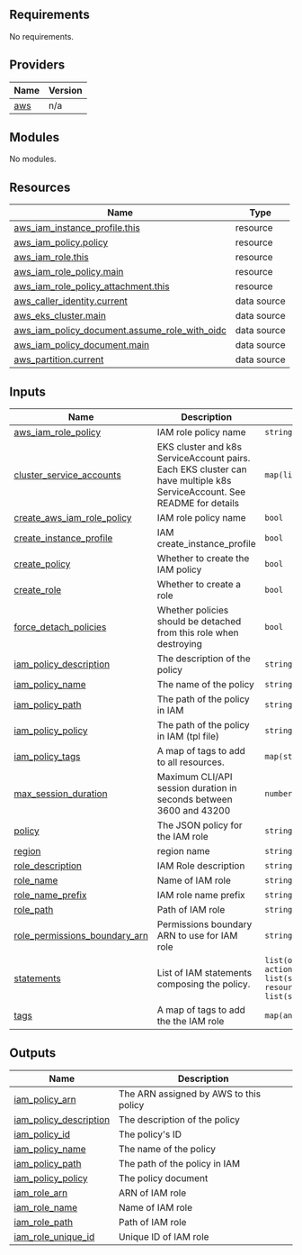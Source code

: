 <!-- BEGIN_TF_DOCS -->
## Requirements

No requirements.

## Providers

| Name | Version |
|------|---------|
| <a name="provider_aws"></a> [aws](#provider\_aws) | n/a |

## Modules

No modules.

## Resources

| Name | Type |
|------|------|
| [aws_iam_instance_profile.this](https://registry.terraform.io/providers/hashicorp/aws/latest/docs/resources/iam_instance_profile) | resource |
| [aws_iam_policy.policy](https://registry.terraform.io/providers/hashicorp/aws/latest/docs/resources/iam_policy) | resource |
| [aws_iam_role.this](https://registry.terraform.io/providers/hashicorp/aws/latest/docs/resources/iam_role) | resource |
| [aws_iam_role_policy.main](https://registry.terraform.io/providers/hashicorp/aws/latest/docs/resources/iam_role_policy) | resource |
| [aws_iam_role_policy_attachment.this](https://registry.terraform.io/providers/hashicorp/aws/latest/docs/resources/iam_role_policy_attachment) | resource |
| [aws_caller_identity.current](https://registry.terraform.io/providers/hashicorp/aws/latest/docs/data-sources/caller_identity) | data source |
| [aws_eks_cluster.main](https://registry.terraform.io/providers/hashicorp/aws/latest/docs/data-sources/eks_cluster) | data source |
| [aws_iam_policy_document.assume_role_with_oidc](https://registry.terraform.io/providers/hashicorp/aws/latest/docs/data-sources/iam_policy_document) | data source |
| [aws_iam_policy_document.main](https://registry.terraform.io/providers/hashicorp/aws/latest/docs/data-sources/iam_policy_document) | data source |
| [aws_partition.current](https://registry.terraform.io/providers/hashicorp/aws/latest/docs/data-sources/partition) | data source |

## Inputs

| Name | Description | Type | Default | Required |
|------|-------------|------|---------|:--------:|
| <a name="input_aws_iam_role_policy"></a> [aws\_iam\_role\_policy](#input\_aws\_iam\_role\_policy) | IAM role policy name | `string` | `""` | no |
| <a name="input_cluster_service_accounts"></a> [cluster\_service\_accounts](#input\_cluster\_service\_accounts) | EKS cluster and k8s ServiceAccount pairs. Each EKS cluster can have multiple k8s ServiceAccount. See README for details | `map(list(string))` | `{}` | no |
| <a name="input_create_aws_iam_role_policy"></a> [create\_aws\_iam\_role\_policy](#input\_create\_aws\_iam\_role\_policy) | IAM role policy name | `bool` | `false` | no |
| <a name="input_create_instance_profile"></a> [create\_instance\_profile](#input\_create\_instance\_profile) | IAM create\_instance\_profile | `bool` | `false` | no |
| <a name="input_create_policy"></a> [create\_policy](#input\_create\_policy) | Whether to create the IAM policy | `bool` | `true` | no |
| <a name="input_create_role"></a> [create\_role](#input\_create\_role) | Whether to create a role | `bool` | `true` | no |
| <a name="input_force_detach_policies"></a> [force\_detach\_policies](#input\_force\_detach\_policies) | Whether policies should be detached from this role when destroying | `bool` | `false` | no |
| <a name="input_iam_policy_description"></a> [iam\_policy\_description](#input\_iam\_policy\_description) | The description of the policy | `string` | `"IAM Policy"` | no |
| <a name="input_iam_policy_name"></a> [iam\_policy\_name](#input\_iam\_policy\_name) | The name of the policy | `string` | `""` | no |
| <a name="input_iam_policy_path"></a> [iam\_policy\_path](#input\_iam\_policy\_path) | The path of the policy in IAM | `string` | `"/"` | no |
| <a name="input_iam_policy_policy"></a> [iam\_policy\_policy](#input\_iam\_policy\_policy) | The path of the policy in IAM (tpl file) | `string` | `""` | no |
| <a name="input_iam_policy_tags"></a> [iam\_policy\_tags](#input\_iam\_policy\_tags) | A map of tags to add to all resources. | `map(string)` | `{}` | no |
| <a name="input_max_session_duration"></a> [max\_session\_duration](#input\_max\_session\_duration) | Maximum CLI/API session duration in seconds between 3600 and 43200 | `number` | `43200` | no |
| <a name="input_policy"></a> [policy](#input\_policy) | The JSON policy for the IAM role | `string` | `""` | no |
| <a name="input_region"></a> [region](#input\_region) | region name | `string` | n/a | yes |
| <a name="input_role_description"></a> [role\_description](#input\_role\_description) | IAM Role description | `string` | `""` | no |
| <a name="input_role_name"></a> [role\_name](#input\_role\_name) | Name of IAM role | `string` | `null` | no |
| <a name="input_role_name_prefix"></a> [role\_name\_prefix](#input\_role\_name\_prefix) | IAM role name prefix | `string` | `null` | no |
| <a name="input_role_path"></a> [role\_path](#input\_role\_path) | Path of IAM role | `string` | `"/"` | no |
| <a name="input_role_permissions_boundary_arn"></a> [role\_permissions\_boundary\_arn](#input\_role\_permissions\_boundary\_arn) | Permissions boundary ARN to use for IAM role | `string` | `""` | no |
| <a name="input_statements"></a> [statements](#input\_statements) | List of IAM statements composing the policy. | `list(object({ actions = list(string), resources = list(string) }))` | `[]` | no |
| <a name="input_tags"></a> [tags](#input\_tags) | A map of tags to add the the IAM role | `map(any)` | `{}` | no |

## Outputs

| Name | Description |
|------|-------------|
| <a name="output_iam_policy_arn"></a> [iam\_policy\_arn](#output\_iam\_policy\_arn) | The ARN assigned by AWS to this policy |
| <a name="output_iam_policy_description"></a> [iam\_policy\_description](#output\_iam\_policy\_description) | The description of the policy |
| <a name="output_iam_policy_id"></a> [iam\_policy\_id](#output\_iam\_policy\_id) | The policy's ID |
| <a name="output_iam_policy_name"></a> [iam\_policy\_name](#output\_iam\_policy\_name) | The name of the policy |
| <a name="output_iam_policy_path"></a> [iam\_policy\_path](#output\_iam\_policy\_path) | The path of the policy in IAM |
| <a name="output_iam_policy_policy"></a> [iam\_policy\_policy](#output\_iam\_policy\_policy) | The policy document |
| <a name="output_iam_role_arn"></a> [iam\_role\_arn](#output\_iam\_role\_arn) | ARN of IAM role |
| <a name="output_iam_role_name"></a> [iam\_role\_name](#output\_iam\_role\_name) | Name of IAM role |
| <a name="output_iam_role_path"></a> [iam\_role\_path](#output\_iam\_role\_path) | Path of IAM role |
| <a name="output_iam_role_unique_id"></a> [iam\_role\_unique\_id](#output\_iam\_role\_unique\_id) | Unique ID of IAM role |
<!-- END_TF_DOCS -->